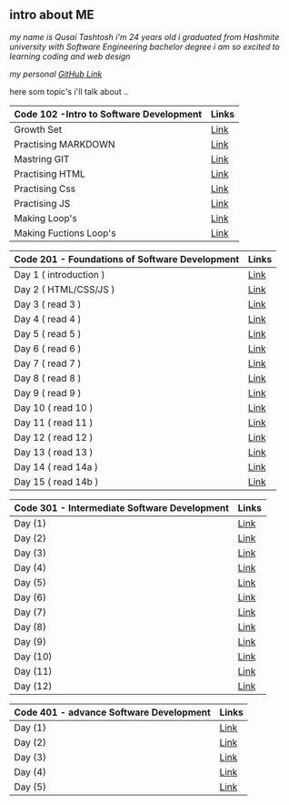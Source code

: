 
## intro about ME

*my name is Qusai Tashtosh i'm 24 years old
i graduated from Hashmite university with Software Engineering bachelor degree
i am so excited to learning  coding and web design*

*my personal [GitHub Link](https://github.com/QusaiTA)*

here som topic's i'll talk about ..

| Code 102 -Intro to Software Development      | Links |
| -------------------------------------------- | ----- |
| Growth Set      | [Link](102/read2a.md)       |
| Practising MARKDOWN   | [Link](102/Summary.md)        |
| Mastring GIT   | [Link](102/readMonday.md)|
| Practising HTML| [Link](102/read3a.md)|
| Practising Css | [Link](102/read3b.md)|
| Practising JS  | [Link](102/read4.md) |
| Making Loop's  | [Link](102/read5.md) |
| Making Fuctions Loop's  | [Link](102/read6.md) |

| Code 201 - Foundations of Software Development      | Links |
| --------------------------------------------------- | ----- |
| Day 1 (  introduction )      | [Link](201/read1.md)    |
| Day 2 (   HTML/CSS/JS   )      |[Link](201/read2.md)     |
| Day 3 (    read 3  )      | [Link](201/read3.md)     |
| Day 4 ( read 4     )      |  [Link](201/read4.md)   |
| Day 5 (   read 5  )      |  [Link](201/read5.md)     |
| Day 6 (  read 6    )      | [Link](201/read6.md)    |
| Day 7 (  read 7    )      | [Link](201/read7.md)    |
| Day 8 (  read 8 )      | [Link](201/read8.md)     |
| Day 9 (  read 9    )      | [Link](201/read9.md)    |
| Day 10 ( read 10     )      | [Link](201/read10.md)    |
| Day 11 ( read 11   )      | [Link](201/read11.md)    |
| Day 12 ( read 12     )      |[Link](201/read12.md)     |
| Day 13 ( read 13     )      |[Link](201/read13.md)     |
| Day 14 ( read 14a     )      |[Link](201/read14a.md)     |
| Day 15 ( read 14b     )      |[Link](201/read14b.md)     |

| Code 301 - Intermediate Software Development      | Links       |
| ------------------------------------------------- | ----------- |
| Day (1)                                           |[Link](301/read1.md)|
| Day (2)                                           |[Link](301/read2.md)|
| Day (3)                                           |[Link](301/read3.md)|
| Day (4)                                           |[Link](301/read4.md)|
| Day (5)                                           |[Link](301/read5.md)|
| Day (6)                                           |[Link](301/read6.md)|
| Day (7)                                           |[Link](301/read7.md)|
| Day (8)                                           |[Link](301/read8.md)|
| Day (9)                                           |[Link](301/read9.md)|
| Day (10)                                           |[Link](301/read10.md)|
| Day (11)                                           |[Link](301/read11.md)|
| Day (12)                                           |[Link](301/read12.md)|

| Code 401 - advance Software Development      | Links       |
| -------------------------------------------- | ----------- |
| Day (1)                                      |[Link](401/read1.md)|
| Day (2)                                      |[Link](401/read2.md)|
| Day (3)                                      |[Link](401/read3.md)|
| Day (4)                                      |[Link](401/read4.md)|
| Day (5)                                      |[Link](401/read5.md)|
